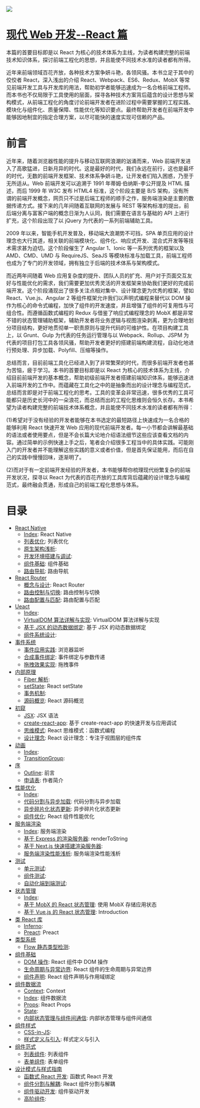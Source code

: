 ![](https://coding.net/u/hoteam/p/Cache/git/raw/master/2017/6/1/think-react.jpg)

# [现代 Web 开发--React 篇](https://parg.co/UaY)

本篇的首要目标即是以 React 为核心的技术体系为主线，为读者构建完整的前端技术知识体系，探讨前端工程化的思想，并且能使不同技术水准的读者都有所得。

近年来前端领域百花齐放，各种技术方案争妍斗艳，各领风骚。本书立足于其中的佼佼者 React，深入浅出的介绍 React、Webpack、ES6、Redux、MobX 等常见前端开发工具与开发库的用法，帮助初学者能够迅速成为一名合格前端工程师。而本书也不仅局限于工具使用的层面，探寻各种技术方案背后蕴含的设计思想与架构模式，从前端工程化的角度讨论前端开发者在进阶过程中需要掌握的工程实践、模块化与组件化、质量保障、性能优化等知识要点。最终帮助开发者在前端开发中能够因地制宜的指定合理方案，以尽可能快的速度实现可信赖的产品。

# 前言

近年来，随着浏览器性能的提升与移动互联网浪潮的汹涌而来，Web 前端开发进入了高歌猛进，日新月异的时代。这是最好的时代，我们永远在前行，这也是最坏的时代，无数的前端开发框架、技术体系争妍斗艳，让开发者们陷入困惑，乃至于无所适从。Web 前端开发可以追溯于 1991 年蒂姆·伯纳斯-李公开提及 HTML 描述，而后 1999 年 W3C 发布 HTML4 标准，这个阶段主要是 B/S 架构，没有所谓的前端开发概念，网页只不过是后端工程师的顺手之作，服务端渲染是主要的数据传递方式。接下来的几年间随着互联网的发展与 REST 等架构标准的提出，前后端分离与富客户端的概念日渐为人认同，我们需要在语言与基础的 API 上进行扩充，这个阶段出现了以 jQuery 为代表的一系列前端辅助工具。

2009 年以来，智能手机开发普及，移动端大浪潮势不可挡，SPA 单页应用的设计理念也大行其道，相关联的前端模块化、组件化、响应式开发、混合式开发等等技术需求甚为迫切。这个阶段催生了 Angular 1、Ionic 等一系列优秀的框架以及 AMD、CMD、UMD 与 RequireJS、SeaJS 等模块标准与加载工具，前端工程师也成为了专门的开发领域，拥有独立于后端的技术体系与架构模式。

而近两年间随着 Web 应用复杂度的提升、团队人员的扩充、用户对于页面交互友好与性能优化的需求，我们需要更加优秀灵活的开发框架来协助我们更好的完成前端开发。这个阶段涌现出了很多关注点相对集中、设计理念更为优秀的框架，譬如 React、Vue.js、Angular 2 等组件框架允许我们以声明式编程来替代以 DOM 操作为核心的命令式编程，加快了组件的开发速度，并且增强了组件的可复用性与可组合性。而遵循函数式编程的 Redux 与借鉴了响应式编程理念的 MobX 都是非常不错的状态管理辅助框架，辅助开发者将业务逻辑与视图渲染剥离，更为合理地划分项目结构，更好地贯彻单一职责原则与提升代码的可维护性。在项目构建工具上，以 Grunt、Gulp 为代表的任务运行管理与以 Webpack、Rollup、JSPM 为代表的项目打包工具各领风骚，帮助开发者更好的搭建前端构建流程，自动化地进行预处理、异步加载、Polyfill、压缩等操作。

总结而言，目前前端工具化已经进入到了非常繁荣的时代，而很多前端开发者也甚为苦恼，疲于学习。本书的首要目标即是以 React 为核心的技术体系为主线，介绍目前前端开发的基本概念，帮助初级前端开发者搭建前端知识体系，能够迅速进入前端开发的工作中。而蕴藏在工具化之中的是抽象而出的设计理念与编程范式，总结而言即是对于前端工程化的思考。工具的变革会非常迅速，很多优秀的工具可能都只是历史长河中的一朵浪花，而总结而出的工程化思维则会恒久长存。本书希望为读者构建完整的前端技术体系概念，并且能使不同技术水准的读者都有所得：

(1)希望对于没有经验的开发者能够在本书选定的最短路径上快速成为一名合格的能够利用 React 快速开发 Web 应用的现代前端开发者。每一小节都会讲解最基础的语法或者使用要点，但是不会长篇大论地介绍语法细节这些应该查看文档的内容。通过简单的示例快速上手之后，笔者会介绍很多工程当中的具体实践。可能刚入门的开发者并不能理解这些实践的意义或者价值，但是首先保证能用，而后在自己的实践中慢慢回味，逐渐明了。

(2)而对于有一定前端开发经验的开发者，本书能够帮你梳理现代纷繁复杂的前端开发状况，探寻以 React 为代表的百花齐放的工具库背后蕴藏的设计理念与编程范式，最终融会贯通，形成自己的前端工程化思想与体系。

# 目录

- [React Native](https://github.com/wx-chevalier/Web-Development-And-Engineering-Practices/React-And-Frontend-Engineering/React%20Native/Index.md)
  - [Index](https://github.com/wx-chevalier/Web-Development-And-Engineering-Practices/blob/master/React-And-Frontend-Engineering/React%20Native/Index.md): React Native
  - [列表优化](https://github.com/wx-chevalier/Web-Development-And-Engineering-Practices/blob/master/React-And-Frontend-Engineering/React%20Native/%E5%88%97%E8%A1%A8%E4%BC%98%E5%8C%96.md): 列表优化
  - [原生架构浅析](https://github.com/wx-chevalier/Web-Development-And-Engineering-Practices/blob/master/React-And-Frontend-Engineering/React%20Native/%E5%8E%9F%E7%94%9F%E6%9E%B6%E6%9E%84%E6%B5%85%E6%9E%90.md):
  - [开发环境搭建与调试](https://github.com/wx-chevalier/Web-Development-And-Engineering-Practices/blob/master/React-And-Frontend-Engineering/React%20Native/%E5%BC%80%E5%8F%91%E7%8E%AF%E5%A2%83%E6%90%AD%E5%BB%BA%E4%B8%8E%E8%B0%83%E8%AF%95.md):
  - [组件基础](https://github.com/wx-chevalier/Web-Development-And-Engineering-Practices/blob/master/React-And-Frontend-Engineering/React%20Native/%E7%BB%84%E4%BB%B6%E5%9F%BA%E7%A1%80.md): 组件基础
  - [路由导航](https://github.com/wx-chevalier/Web-Development-And-Engineering-Practices/blob/master/React-And-Frontend-Engineering/React%20Native/%E8%B7%AF%E7%94%B1%E5%AF%BC%E8%88%AA.md): 路由导航
- [React Router](https://github.com/wx-chevalier/Web-Development-And-Engineering-Practices/React-And-Frontend-Engineering/React%20Router/Index.md)
  - [概念与设计](https://github.com/wx-chevalier/Web-Development-And-Engineering-Practices/blob/master/React-And-Frontend-Engineering/React%20Router/%E6%A6%82%E5%BF%B5%E4%B8%8E%E8%AE%BE%E8%AE%A1.md): React Router
  - [路由控制与切换](https://github.com/wx-chevalier/Web-Development-And-Engineering-Practices/blob/master/React-And-Frontend-Engineering/React%20Router/%E8%B7%AF%E7%94%B1%E6%8E%A7%E5%88%B6%E4%B8%8E%E5%88%87%E6%8D%A2.md): 路由控制与切换
  - [路由配置与匹配](https://github.com/wx-chevalier/Web-Development-And-Engineering-Practices/blob/master/React-And-Frontend-Engineering/React%20Router/%E8%B7%AF%E7%94%B1%E9%85%8D%E7%BD%AE%E4%B8%8E%E5%8C%B9%E9%85%8D.md): 路由配置与匹配
- [Ueact](https://github.com/wx-chevalier/Web-Development-And-Engineering-Practices/React-And-Frontend-Engineering/Ueact/Index.md)
  - [Index](https://github.com/wx-chevalier/Web-Development-And-Engineering-Practices/blob/master/React-And-Frontend-Engineering/Ueact/Index.md):
  - [VirtualDOM 算法详解与实现](https://github.com/wx-chevalier/Web-Development-And-Engineering-Practices/blob/master/React-And-Frontend-Engineering/Ueact/VirtualDOM%20%E7%AE%97%E6%B3%95%E8%AF%A6%E8%A7%A3%E4%B8%8E%E5%AE%9E%E7%8E%B0.md): VirtualDOM 算法详解与实现
  - [基于 JSX 的动态数据绑定](https://github.com/wx-chevalier/Web-Development-And-Engineering-Practices/blob/master/React-And-Frontend-Engineering/Ueact/%E5%9F%BA%E4%BA%8E%20JSX%20%E7%9A%84%E5%8A%A8%E6%80%81%E6%95%B0%E6%8D%AE%E7%BB%91%E5%AE%9A.md): 基于 JSX 的动态数据绑定
  - [组件系统设计](https://github.com/wx-chevalier/Web-Development-And-Engineering-Practices/blob/master/React-And-Frontend-Engineering/Ueact/%E7%BB%84%E4%BB%B6%E7%B3%BB%E7%BB%9F%E8%AE%BE%E8%AE%A1.md):
- [事件系统](https://github.com/wx-chevalier/Web-Development-And-Engineering-Practices/React-And-Frontend-Engineering/%E4%BA%8B%E4%BB%B6%E7%B3%BB%E7%BB%9F/Index.md)
  - [事件应用实践](https://github.com/wx-chevalier/Web-Development-And-Engineering-Practices/blob/master/React-And-Frontend-Engineering/%E4%BA%8B%E4%BB%B6%E7%B3%BB%E7%BB%9F/%E4%BA%8B%E4%BB%B6%E5%BA%94%E7%94%A8%E5%AE%9E%E8%B7%B5.md): 浏览器监听
  - [合成事件绑定](https://github.com/wx-chevalier/Web-Development-And-Engineering-Practices/blob/master/React-And-Frontend-Engineering/%E4%BA%8B%E4%BB%B6%E7%B3%BB%E7%BB%9F/%E5%90%88%E6%88%90%E4%BA%8B%E4%BB%B6%E7%BB%91%E5%AE%9A.md): 事件绑定与参数传递
  - [拖拽效果实现](https://github.com/wx-chevalier/Web-Development-And-Engineering-Practices/blob/master/React-And-Frontend-Engineering/%E4%BA%8B%E4%BB%B6%E7%B3%BB%E7%BB%9F/%E6%8B%96%E6%8B%BD%E6%95%88%E6%9E%9C%E5%AE%9E%E7%8E%B0.md): 拖拽事件
- [内部原理](https://github.com/wx-chevalier/Web-Development-And-Engineering-Practices/React-And-Frontend-Engineering/%E5%86%85%E9%83%A8%E5%8E%9F%E7%90%86/Index.md)
  - [Fiber 解析](https://github.com/wx-chevalier/Web-Development-And-Engineering-Practices/blob/master/React-And-Frontend-Engineering/%E5%86%85%E9%83%A8%E5%8E%9F%E7%90%86/Fiber%20%E8%A7%A3%E6%9E%90.md):
  - [setState](https://github.com/wx-chevalier/Web-Development-And-Engineering-Practices/blob/master/React-And-Frontend-Engineering/%E5%86%85%E9%83%A8%E5%8E%9F%E7%90%86/setState.md): React setState
  - [事务机制](https://github.com/wx-chevalier/Web-Development-And-Engineering-Practices/blob/master/React-And-Frontend-Engineering/%E5%86%85%E9%83%A8%E5%8E%9F%E7%90%86/%E4%BA%8B%E5%8A%A1%E6%9C%BA%E5%88%B6.md):
  - [源码概览](https://github.com/wx-chevalier/Web-Development-And-Engineering-Practices/blob/master/React-And-Frontend-Engineering/%E5%86%85%E9%83%A8%E5%8E%9F%E7%90%86/%E6%BA%90%E7%A0%81%E6%A6%82%E8%A7%88.md): React 源码概览
- [初窥](https://github.com/wx-chevalier/Web-Development-And-Engineering-Practices/React-And-Frontend-Engineering/%E5%88%9D%E7%AA%A5/Index.md)
  - [JSX](https://github.com/wx-chevalier/Web-Development-And-Engineering-Practices/blob/master/React-And-Frontend-Engineering/%E5%88%9D%E7%AA%A5/JSX.md): JSX 语法
  - [create-react-app](https://github.com/wx-chevalier/Web-Development-And-Engineering-Practices/blob/master/React-And-Frontend-Engineering/%E5%88%9D%E7%AA%A5/create-react-app.md): 基于 create-react-app 的快速开发与应用调试
  - [思维模式](https://github.com/wx-chevalier/Web-Development-And-Engineering-Practices/blob/master/React-And-Frontend-Engineering/%E5%88%9D%E7%AA%A5/%E6%80%9D%E7%BB%B4%E6%A8%A1%E5%BC%8F.md): React 思维模式：函数式编程
  - [设计理念](https://github.com/wx-chevalier/Web-Development-And-Engineering-Practices/blob/master/React-And-Frontend-Engineering/%E5%88%9D%E7%AA%A5/%E8%AE%BE%E8%AE%A1%E7%90%86%E5%BF%B5.md): React 设计理念：专注于视图层的组件库
- [动画](https://github.com/wx-chevalier/Web-Development-And-Engineering-Practices/React-And-Frontend-Engineering/%E5%8A%A8%E7%94%BB/Index.md)
  - [Index](https://github.com/wx-chevalier/Web-Development-And-Engineering-Practices/blob/master/React-And-Frontend-Engineering/%E5%8A%A8%E7%94%BB/Index.md):
  - [TransitionGroup](https://github.com/wx-chevalier/Web-Development-And-Engineering-Practices/blob/master/React-And-Frontend-Engineering/%E5%8A%A8%E7%94%BB/TransitionGroup.md):
- [序](https://github.com/wx-chevalier/Web-Development-And-Engineering-Practices/React-And-Frontend-Engineering/%E5%BA%8F/Index.md)
  - [Outline](https://github.com/wx-chevalier/Web-Development-And-Engineering-Practices/blob/master/React-And-Frontend-Engineering/%E5%BA%8F/Outline.md): 前言
  - [申请表](https://github.com/wx-chevalier/Web-Development-And-Engineering-Practices/blob/master/React-And-Frontend-Engineering/%E5%BA%8F/%E7%94%B3%E8%AF%B7%E8%A1%A8.md): 作者简介
- [性能优化](https://github.com/wx-chevalier/Web-Development-And-Engineering-Practices/React-And-Frontend-Engineering/%E6%80%A7%E8%83%BD%E4%BC%98%E5%8C%96/Index.md)
  - [Index](https://github.com/wx-chevalier/Web-Development-And-Engineering-Practices/blob/master/React-And-Frontend-Engineering/%E6%80%A7%E8%83%BD%E4%BC%98%E5%8C%96/Index.md):
  - [代码分割与异步加载](https://github.com/wx-chevalier/Web-Development-And-Engineering-Practices/blob/master/React-And-Frontend-Engineering/%E6%80%A7%E8%83%BD%E4%BC%98%E5%8C%96/%E4%BB%A3%E7%A0%81%E5%88%86%E5%89%B2%E4%B8%8E%E5%BC%82%E6%AD%A5%E5%8A%A0%E8%BD%BD.md): 代码分割与异步加载
  - [异步碎片化状态更新](https://github.com/wx-chevalier/Web-Development-And-Engineering-Practices/blob/master/React-And-Frontend-Engineering/%E6%80%A7%E8%83%BD%E4%BC%98%E5%8C%96/%E5%BC%82%E6%AD%A5%E7%A2%8E%E7%89%87%E5%8C%96%E7%8A%B6%E6%80%81%E6%9B%B4%E6%96%B0.md): 异步碎片化状态更新
  - [组件优化](https://github.com/wx-chevalier/Web-Development-And-Engineering-Practices/blob/master/React-And-Frontend-Engineering/%E6%80%A7%E8%83%BD%E4%BC%98%E5%8C%96/%E7%BB%84%E4%BB%B6%E4%BC%98%E5%8C%96.md): React 组件性能优化
- [服务端渲染](https://github.com/wx-chevalier/Web-Development-And-Engineering-Practices/React-And-Frontend-Engineering/%E6%9C%8D%E5%8A%A1%E7%AB%AF%E6%B8%B2%E6%9F%93/Index.md)
  - [Index](https://github.com/wx-chevalier/Web-Development-And-Engineering-Practices/blob/master/React-And-Frontend-Engineering/%E6%9C%8D%E5%8A%A1%E7%AB%AF%E6%B8%B2%E6%9F%93/Index.md): 服务端渲染
  - [基于 Express 的渲染服务器](https://github.com/wx-chevalier/Web-Development-And-Engineering-Practices/blob/master/React-And-Frontend-Engineering/%E6%9C%8D%E5%8A%A1%E7%AB%AF%E6%B8%B2%E6%9F%93/%E5%9F%BA%E4%BA%8E%20Express%20%E7%9A%84%E6%B8%B2%E6%9F%93%E6%9C%8D%E5%8A%A1%E5%99%A8.md): renderToString
  - [基于 Next.js 快速搭建渲染服务器](https://github.com/wx-chevalier/Web-Development-And-Engineering-Practices/blob/master/React-And-Frontend-Engineering/%E6%9C%8D%E5%8A%A1%E7%AB%AF%E6%B8%B2%E6%9F%93/%E5%9F%BA%E4%BA%8E%20Next.js%20%E5%BF%AB%E9%80%9F%E6%90%AD%E5%BB%BA%E6%B8%B2%E6%9F%93%E6%9C%8D%E5%8A%A1%E5%99%A8.md):
  - [服务端渲染性能浅析](https://github.com/wx-chevalier/Web-Development-And-Engineering-Practices/blob/master/React-And-Frontend-Engineering/%E6%9C%8D%E5%8A%A1%E7%AB%AF%E6%B8%B2%E6%9F%93/%E6%9C%8D%E5%8A%A1%E7%AB%AF%E6%B8%B2%E6%9F%93%E6%80%A7%E8%83%BD%E6%B5%85%E6%9E%90.md): 服务端渲染性能浅析
- [测试](https://github.com/wx-chevalier/Web-Development-And-Engineering-Practices/React-And-Frontend-Engineering/%E6%B5%8B%E8%AF%95/Index.md)
  - [单元测试](https://github.com/wx-chevalier/Web-Development-And-Engineering-Practices/blob/master/React-And-Frontend-Engineering/%E6%B5%8B%E8%AF%95/%E5%8D%95%E5%85%83%E6%B5%8B%E8%AF%95.md):
  - [组件测试](https://github.com/wx-chevalier/Web-Development-And-Engineering-Practices/blob/master/React-And-Frontend-Engineering/%E6%B5%8B%E8%AF%95/%E7%BB%84%E4%BB%B6%E6%B5%8B%E8%AF%95.md):
  - [自动化端到端测试](https://github.com/wx-chevalier/Web-Development-And-Engineering-Practices/blob/master/React-And-Frontend-Engineering/%E6%B5%8B%E8%AF%95/%E8%87%AA%E5%8A%A8%E5%8C%96%E7%AB%AF%E5%88%B0%E7%AB%AF%E6%B5%8B%E8%AF%95.md):
- [状态管理](https://github.com/wx-chevalier/Web-Development-And-Engineering-Practices/React-And-Frontend-Engineering/%E7%8A%B6%E6%80%81%E7%AE%A1%E7%90%86/Index.md)
  - [Index](https://github.com/wx-chevalier/Web-Development-And-Engineering-Practices/blob/master/React-And-Frontend-Engineering/%E7%8A%B6%E6%80%81%E7%AE%A1%E7%90%86/Index.md):
  - [基于 MobX 的 React 状态管理](https://github.com/wx-chevalier/Web-Development-And-Engineering-Practices/blob/master/React-And-Frontend-Engineering/%E7%8A%B6%E6%80%81%E7%AE%A1%E7%90%86/%E5%9F%BA%E4%BA%8E%20MobX%20%E7%9A%84%20React%20%E7%8A%B6%E6%80%81%E7%AE%A1%E7%90%86.md): 使用 MobX 存储应用状态
  - [基于 Vue.js 的 React 状态管理](https://github.com/wx-chevalier/Web-Development-And-Engineering-Practices/blob/master/React-And-Frontend-Engineering/%E7%8A%B6%E6%80%81%E7%AE%A1%E7%90%86/%E5%9F%BA%E4%BA%8E%20Vue.js%20%E7%9A%84%20React%20%E7%8A%B6%E6%80%81%E7%AE%A1%E7%90%86.md): Introduction
- [类 React 库](https://github.com/wx-chevalier/Web-Development-And-Engineering-Practices/React-And-Frontend-Engineering/%E7%B1%BB%20React%20%E5%BA%93/Index.md)
  - [Inferno](https://github.com/wx-chevalier/Web-Development-And-Engineering-Practices/blob/master/React-And-Frontend-Engineering/%E7%B1%BB%20React%20%E5%BA%93/Inferno.md):
  - [Preact](https://github.com/wx-chevalier/Web-Development-And-Engineering-Practices/blob/master/React-And-Frontend-Engineering/%E7%B1%BB%20React%20%E5%BA%93/Preact.md): Preact
- [类型系统](https://github.com/wx-chevalier/Web-Development-And-Engineering-Practices/React-And-Frontend-Engineering/%E7%B1%BB%E5%9E%8B%E7%B3%BB%E7%BB%9F/Index.md)
  - [Flow 静态类型检测](https://github.com/wx-chevalier/Web-Development-And-Engineering-Practices/blob/master/React-And-Frontend-Engineering/%E7%B1%BB%E5%9E%8B%E7%B3%BB%E7%BB%9F/Flow%20%E9%9D%99%E6%80%81%E7%B1%BB%E5%9E%8B%E6%A3%80%E6%B5%8B.md):
- [组件基础](https://github.com/wx-chevalier/Web-Development-And-Engineering-Practices/React-And-Frontend-Engineering/%E7%BB%84%E4%BB%B6%E5%9F%BA%E7%A1%80/Index.md)
  - [DOM 操作](https://github.com/wx-chevalier/Web-Development-And-Engineering-Practices/blob/master/React-And-Frontend-Engineering/%E7%BB%84%E4%BB%B6%E5%9F%BA%E7%A1%80/DOM%20%E6%93%8D%E4%BD%9C.md): React 组件中 DOM 操作
  - [生命周期与异常边界](https://github.com/wx-chevalier/Web-Development-And-Engineering-Practices/blob/master/React-And-Frontend-Engineering/%E7%BB%84%E4%BB%B6%E5%9F%BA%E7%A1%80/%E7%94%9F%E5%91%BD%E5%91%A8%E6%9C%9F%E4%B8%8E%E5%BC%82%E5%B8%B8%E8%BE%B9%E7%95%8C.md): React 组件的生命周期与异常边界
  - [组件声明](https://github.com/wx-chevalier/Web-Development-And-Engineering-Practices/blob/master/React-And-Frontend-Engineering/%E7%BB%84%E4%BB%B6%E5%9F%BA%E7%A1%80/%E7%BB%84%E4%BB%B6%E5%A3%B0%E6%98%8E.md): React 组件声明与作用域绑定
- [组件数据流](https://github.com/wx-chevalier/Web-Development-And-Engineering-Practices/React-And-Frontend-Engineering/%E7%BB%84%E4%BB%B6%E6%95%B0%E6%8D%AE%E6%B5%81/Index.md)
  - [Context](https://github.com/wx-chevalier/Web-Development-And-Engineering-Practices/blob/master/React-And-Frontend-Engineering/%E7%BB%84%E4%BB%B6%E6%95%B0%E6%8D%AE%E6%B5%81/Context.md): Context
  - [Index](https://github.com/wx-chevalier/Web-Development-And-Engineering-Practices/blob/master/React-And-Frontend-Engineering/%E7%BB%84%E4%BB%B6%E6%95%B0%E6%8D%AE%E6%B5%81/Index.md): 组件数据流
  - [Props](https://github.com/wx-chevalier/Web-Development-And-Engineering-Practices/blob/master/React-And-Frontend-Engineering/%E7%BB%84%E4%BB%B6%E6%95%B0%E6%8D%AE%E6%B5%81/Props.md): React Props
  - [State](https://github.com/wx-chevalier/Web-Development-And-Engineering-Practices/blob/master/React-And-Frontend-Engineering/%E7%BB%84%E4%BB%B6%E6%95%B0%E6%8D%AE%E6%B5%81/State.md):
  - [内部状态管理与组件间通信](https://github.com/wx-chevalier/Web-Development-And-Engineering-Practices/blob/master/React-And-Frontend-Engineering/%E7%BB%84%E4%BB%B6%E6%95%B0%E6%8D%AE%E6%B5%81/%E5%86%85%E9%83%A8%E7%8A%B6%E6%80%81%E7%AE%A1%E7%90%86%E4%B8%8E%E7%BB%84%E4%BB%B6%E9%97%B4%E9%80%9A%E4%BF%A1.md): 内部状态管理与组件间通信
- [组件样式](https://github.com/wx-chevalier/Web-Development-And-Engineering-Practices/React-And-Frontend-Engineering/%E7%BB%84%E4%BB%B6%E6%A0%B7%E5%BC%8F/Index.md)
  - [CSS-in-JS](https://github.com/wx-chevalier/Web-Development-And-Engineering-Practices/blob/master/React-And-Frontend-Engineering/%E7%BB%84%E4%BB%B6%E6%A0%B7%E5%BC%8F/CSS-in-JS.md):
  - [样式定义与引入](https://github.com/wx-chevalier/Web-Development-And-Engineering-Practices/blob/master/React-And-Frontend-Engineering/%E7%BB%84%E4%BB%B6%E6%A0%B7%E5%BC%8F/%E6%A0%B7%E5%BC%8F%E5%AE%9A%E4%B9%89%E4%B8%8E%E5%BC%95%E5%85%A5.md): 样式定义与引入
- [组件范式](https://github.com/wx-chevalier/Web-Development-And-Engineering-Practices/React-And-Frontend-Engineering/%E7%BB%84%E4%BB%B6%E8%8C%83%E5%BC%8F/Index.md)
  - [列表组件](https://github.com/wx-chevalier/Web-Development-And-Engineering-Practices/blob/master/React-And-Frontend-Engineering/%E7%BB%84%E4%BB%B6%E8%8C%83%E5%BC%8F/%E5%88%97%E8%A1%A8%E7%BB%84%E4%BB%B6.md): 列表组件
  - [表单组件](https://github.com/wx-chevalier/Web-Development-And-Engineering-Practices/blob/master/React-And-Frontend-Engineering/%E7%BB%84%E4%BB%B6%E8%8C%83%E5%BC%8F/%E8%A1%A8%E5%8D%95%E7%BB%84%E4%BB%B6.md): 表单组件
- [设计模式与样式指南](https://github.com/wx-chevalier/Web-Development-And-Engineering-Practices/React-And-Frontend-Engineering/%E8%AE%BE%E8%AE%A1%E6%A8%A1%E5%BC%8F%E4%B8%8E%E6%A0%B7%E5%BC%8F%E6%8C%87%E5%8D%97/Index.md)
  - [函数式 React 开发](https://github.com/wx-chevalier/Web-Development-And-Engineering-Practices/blob/master/React-And-Frontend-Engineering/%E8%AE%BE%E8%AE%A1%E6%A8%A1%E5%BC%8F%E4%B8%8E%E6%A0%B7%E5%BC%8F%E6%8C%87%E5%8D%97/%E5%87%BD%E6%95%B0%E5%BC%8F%20React%20%E5%BC%80%E5%8F%91.md): 函数式 React 开发
  - [组件分割与解耦](https://github.com/wx-chevalier/Web-Development-And-Engineering-Practices/blob/master/React-And-Frontend-Engineering/%E8%AE%BE%E8%AE%A1%E6%A8%A1%E5%BC%8F%E4%B8%8E%E6%A0%B7%E5%BC%8F%E6%8C%87%E5%8D%97/%E7%BB%84%E4%BB%B6%E5%88%86%E5%89%B2%E4%B8%8E%E8%A7%A3%E8%80%A6.md): React 组件分割与解耦
  - [组件驱动开发](https://github.com/wx-chevalier/Web-Development-And-Engineering-Practices/blob/master/React-And-Frontend-Engineering/%E8%AE%BE%E8%AE%A1%E6%A8%A1%E5%BC%8F%E4%B8%8E%E6%A0%B7%E5%BC%8F%E6%8C%87%E5%8D%97/%E7%BB%84%E4%BB%B6%E9%A9%B1%E5%8A%A8%E5%BC%80%E5%8F%91.md): 组件驱动开发
  - [高阶组件](https://github.com/wx-chevalier/Web-Development-And-Engineering-Practices/blob/master/React-And-Frontend-Engineering/%E8%AE%BE%E8%AE%A1%E6%A8%A1%E5%BC%8F%E4%B8%8E%E6%A0%B7%E5%BC%8F%E6%8C%87%E5%8D%97/%E9%AB%98%E9%98%B6%E7%BB%84%E4%BB%B6.md):
